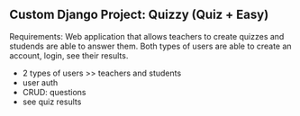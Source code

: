 ## Custom Django Project: Quizzy (Quiz + Easy)

Requirements:
Web application that allows teachers to create quizzes and studends are able to answer them. Both types of users are able to create an account, login, see their results.

- 2 types of users >> teachers and students
- user auth
- CRUD: questions
- see quiz results
